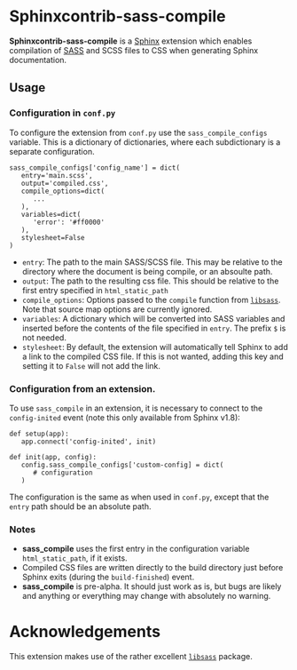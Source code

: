 # Sphinxcontrib-sass-compile

**Sphinxcontrib-sass-compile** is a [Sphinx](http://www.sphinx-doc.org/en/master/) extension
which enables compilation of [SASS](https://sass-lang.com/) and SCSS files to CSS
when generating Sphinx documentation.

## Usage

### Configuration in ``conf.py``

To configure the extension from ``conf.py``
use the ``sass_compile_configs``
variable.
This is a dictionary of dictionaries,
where each subdictionary is a separate configuration.

    sass_compile_configs['config_name'] = dict(
       entry='main.scss',
       output='compiled.css',
       compile_options=dict(
          ...
       ),
       variables=dict(
          'error': '#ff0000'
       ),
       stylesheet=False
    )

   - ``entry``:
   The path to the main SASS/SCSS file.
   This may be relative to the directory
   where the document is being compile,
   or an absoulte path.
   - ``output``:
   The path to the resulting css file.
   This should be relative to the first
   entry specified in ``html_static_path``
   - ``compile_options``:
   Options passed to the `compile`
   function from [``libsass``](https://github.com/sass/libsass-python).
   Note that source map options are
   currently ignored.
   - ``variables``:
   A dictionary which will be converted into SASS variables
   and inserted before the contents of the file specified
   in ``entry``. The prefix ``$`` is not needed.
   - ``stylesheet``:
   By default, the extension will automatically tell Sphinx
   to add a link to the compiled CSS file.
   If this is not wanted, adding this key and setting
   it to ``False`` will not add the link.

### Configuration from an extension.

To use ``sass_compile`` in an extension,
it is necessary to connect to the ``config-inited``
event (note this only available from Sphinx v1.8):

    def setup(app):
       app.connect('config-inited', init)

    def init(app, config):
       config.sass_compile_configs['custom-config] = dict(
          # configuration
       )

   The configuration is the same as when used
   in ``conf.py``, except that the
   ``entry`` path should be an absolute path.

### Notes

- **sass_compile** uses the first
entry in the configuration variable ``html_static_path``, if it exists.
- Compiled CSS files are written directly to
 the build directory just before Sphinx
 exits (during the ``build-finished``) event.
 - **sass_compile** is pre-alpha. It should just work as is, but bugs are likely and anything or everything may change with absolutely no warning.

# Acknowledgements

This extension makes use of the
rather excellent [``libsass``](https://github.com/sass/libsass-python) package.